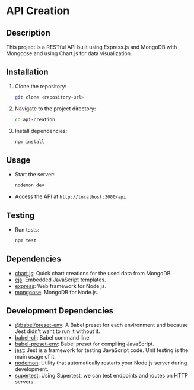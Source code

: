 # API Creation

## Description
This project is a RESTful API built using Express.js and MongoDB with Mongoose and using Chart.js for data visualization.

## Installation
1. Clone the repository:
   ```bash
   git clone <repository-url>
   ```
2. Navigate to the project directory:
   ```bash
   cd api-creation
   ```
3. Install dependencies:
   ```bash
   npm install
   ```

## Usage
- Start the server:
  ```bash
  nodemon dev
  ```
- Access the API at `http://localhost:3000/api`

## Testing
- Run tests:
  ```bash
  npm test
  ```

## Dependencies
- [chart.js](https://www.chartjs.org/): Quick chart creations for the used data from MongoDB.
- [ejs](https://ejs.co/): Embedded JavaScript templates.
- [express](https://expressjs.com/): Web framework for Node.js.
- [mongoose](https://mongoosejs.com/): MongoDB for Node.js.

## Development Dependencies
- [@babel/preset-env](https://babeljs.io/docs/en/babel-preset-env): A Babel preset for each environment and because Jest didn't want to run it without it.
- [babel-cli](https://babeljs.io/docs/en/babel-cli): Babel command line.
- [babel-preset-env](https://babeljs.io/docs/en/babel-preset-env): Babel preset for compiling JavaScript.
- [jest](https://jestjs.io/): Jest is a framework for testing JavaScript code. Unit testing is the main usage of it.
- [nodemon](https://nodemon.io/): Utility that automatically restarts your Node.js server during development.
- [supertest](https://github.com/visionmedia/supertest): Using Supertest, we can test endpoints and routes on HTTP servers.
